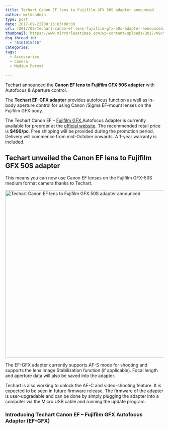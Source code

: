 ```yaml
---
title: Techart Canon EF lens to Fujifilm GFX 50S adapter announced
author: mrtmsadmin
type: post
date: 2017-09-22T08:15:03+00:00
url: /2017/09/techart-canon-ef-lens-fujifilm-gfx-50s-adapter-announced/
thumbnail: https://www.mirrorlesstimes.com/wp-content/uploads/2017/09/techart-unveils-canon-ef-lens-fujifilm-gfx-50s-adapter-1-750x550.jpg
dsq_thread_id:
  - "6161915416"
categories:
tags:
  - Accessories
  - Camera
  - Medium Format

---
```

Techart announced the **Canon EF lens to Fujifilm GFX 50S adapter** with Autofocus & Aperture control.

The **Techart EF-GFX adapter** provides autofocus function as well as in-body aperture control for using Canon /Sigma EF-mount lenses on the Fujifilm GFX body.

The Techart Canon EF – <a href="https://www.amazon.com/Fujifilm-GFX-50S-Mirrorless-Body/dp/B01MZARM64/ref=as_li_ss_tl?ie=UTF8&qid=1505905302&sr=8-2&keywords=Fujifilm+GFX&linkCode=ll1&tag=daicamnew-20&linkId=5dd8d22a59277ee9712d25b65303fa60" target="_blank" rel="noopener" data-amzn-asin="B01MZARM64">Fujifilm GFX </a>Autofocus Adapter is currently available for preorder at the <a title="Techart website" href="http://www.techartpro.com/" target="_blank" rel="noopener">official website</a>. The recommended retail price is **$499/pc**. Free shipping will be provided during the promotion period. Delivery will commence from mid-October onwards. A 1-year warranty is included.

## Techart unveiled the Canon EF lens to Fujifilm GFX 50S adapter

This means you can now use Canon EF lenses on the Fujifilm GFX-50S medium format camera thanks to Techart.

[<img class="aligncenter wp-image-1262 size-full" title="Techart Canon EF lens to Fujifilm GFX 50S adapter announced" src="https://i1.wp.com/www.mirrorlesstimes.com/wp-content/uploads/2017/09/techart-unveils-canon-ef-lens-fujifilm-gfx-50s-adapter-1.jpg?resize=600%2C532&#038;ssl=1" alt="Techart Canon EF lens to Fujifilm GFX 50S adapter announced" width="600" height="532" srcset="https://i1.wp.com/www.mirrorlesstimes.com/wp-content/uploads/2017/09/techart-unveils-canon-ef-lens-fujifilm-gfx-50s-adapter-1.jpg?w=1000&ssl=1 1000w, https://i1.wp.com/www.mirrorlesstimes.com/wp-content/uploads/2017/09/techart-unveils-canon-ef-lens-fujifilm-gfx-50s-adapter-1.jpg?resize=300%2C266&ssl=1 300w, https://i1.wp.com/www.mirrorlesstimes.com/wp-content/uploads/2017/09/techart-unveils-canon-ef-lens-fujifilm-gfx-50s-adapter-1.jpg?resize=768%2C680&ssl=1 768w, https://i1.wp.com/www.mirrorlesstimes.com/wp-content/uploads/2017/09/techart-unveils-canon-ef-lens-fujifilm-gfx-50s-adapter-1.jpg?resize=700%2C620&ssl=1 700w" sizes="(max-width: 600px) 100vw, 600px" data-recalc-dims="1" />][1]

The EF-GFX adapter currently supports AF-S mode for shooting and supports the lens Image Stabilization function (if applicable). Focal length and aperture data will also be saved into the adapter.

Techart is also working to unlock the AF-C and video-shooting feature. It is expected to be seen in future firmware release. The firmware of the adapter is user-upgradable and can be done by simply plugging the adapter into a computer via the Micro USB cable and running the update program.

### Introducing Techart Canon EF – Fujifilm GFX Autofocus Adapter (EF-GFX)

 [1]: https://i1.wp.com/www.mirrorlesstimes.com/wp-content/uploads/2017/09/techart-unveils-canon-ef-lens-fujifilm-gfx-50s-adapter-1.jpg?ssl=1